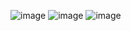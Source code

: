 ![image](https://manas123.s3.ap-south-1.amazonaws.com/SUCCESS.jpg)
![image](https://manas123.s3.ap-south-1.amazonaws.com/SUCCESS.jpg)
![image](https://manas123.s3.ap-south-1.amazonaws.com/SUCCESS.jpg)

